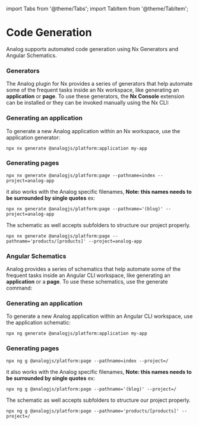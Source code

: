 import Tabs from '@theme/Tabs';
import TabItem from '@theme/TabItem';

# Code Generation

Analog supports automated code generation using Nx Generators and Angular Schematics.

<Tabs groupId="project-type">
  <TabItem value="Nx Generators">

### Generators

The Analog plugin for Nx provides a series of generators that help automate some of the frequent tasks inside an Nx workspace, like generating an **application** or **page**. To use these generators, the **Nx Console** extension can be installed or they can be invoked manually using the Nx CLI:

### Generating an application

To generate a new Analog application within an Nx workspace, use the application generator:

```shell
npx nx generate @analogjs/platform:application my-app
```

### Generating pages

```shell
npx nx generate @analogjs/platform:page --pathname=index --project=analog-app
```

it also works with the Analog specific filenames, **Note: this names needs to be surrounded by single quotes** ex:

```shell
npx nx generate @analogjs/platform:page --pathname='(blog)' --project=analog-app
```

The schematic as well accepts subfolders to structure our project properly.

```shell
npx nx generate @analogjs/platform:page --pathname='products/[products]' --project=analog-app
```

  </TabItem>

  <TabItem label="Angular Schematics" value="schematics">

### Angular Schematics

Analog provides a series of schematics that help automate some of the frequent tasks inside an Angular CLI workspace, like generating an **application** or a **page**. To use these schematics, use the generate command:

### Generating an application

To generate a new Analog application within an Angular CLI workspace, use the application schematic:

```shell
npx ng generate @analogjs/platform:application my-app
```

### Generating pages

```shell
npx ng g @analogjs/platform:page --pathname=index --project=/
```

it also works with the Analog specific filenames, **Note: this names needs to be surrounded by single quotes** ex:

```shell
npx ng g @analogjs/platform:page --pathname='(blog)' --project=/
```

The schematic as well accepts subfolders to structure our project properly.

```shell
npx ng g @analogjs/platform:page --pathname='products/[products]' --project=/
```

  </TabItem>
</Tabs>
